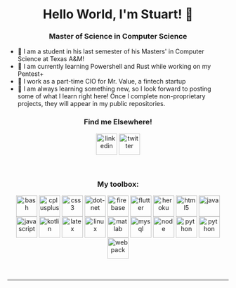 <h1 align="center">Hello World, I'm Stuart! 👋</h1>
<h3 align="center">Master of Science in Computer Science</h3>
<div>

- 🤝 I am a student in his last semester of his Masters' in Computer Science at Texas A&M!
- 🌱 I am currently learning Powershell and Rust while working on my Pentest+
- 🔭 I work as a part-time CIO for Mr. Value, a fintech startup
- 📝 I am always learning something new, so I look forward to posting some of what I learn right here! Once I complete non-proprietary projects, they will appear in my public repositories.
</div>

<h3 align="center">Find me Elsewhere!</h3>
<div align="center">
<img align="center" alt="linkedin" width="48px" src="https://img.icons8.com/fluency/48/000000/linkedin.png" />

<img align="center" alt="twitter" width="48px" src="https://img.icons8.com/color/48/000000/twitter--v1.png" />
</div>
<br /><br />

<h3 align="center">My toolbox:</h3>
<!--bash, c, cplusplus, css3, dot-net, firebase, flutter, github, heroku, html5, java, kotlin, latex, linux, matlab, mysql, python, Webpack-->
<div align="center">
<img align="center" alt="bash" width="48px" src="https://img.icons8.com/color/48/000000/bash.png" />

<img align="center" alt="cplusplus" width="48px" src="https://img.icons8.com/external-tal-revivo-shadow-tal-revivo/48/000000/external-cplusplus-a-general-purpose-descriptive-programming-computer-language-logo-shadow-tal-revivo.png" />
  
<img align="center" alt="css3" width="48px" src="https://img.icons8.com/color/48/000000/css3.png" />

<img align="center" alt="dot-net" width="48px" src="https://img.icons8.com/external-tal-revivo-shadow-tal-revivo/48/000000/external-net-or-dot-net-a-software-framework-developed-by-microsoft-logo-shadow-tal-revivo.png" />
  
<img align="center" alt="firebase" width="48px" src="https://img.icons8.com/color/48/000000/firebase.png" />
  
<img align="center" alt="flutter" width="48px" src="https://img.icons8.com/color/48/000000/flutter.png" />

<img align="center" alt="heroku" width="48px" src="https://img.icons8.com/color/48/000000/heroku.png" />
  
<img align="center" alt="html5" width="48px" src="https://img.icons8.com/color/48/000000/html-5--v1.png" />
  
<img align="center" alt="java" width="48px" src="https://img.icons8.com/color/48/000000/java-coffee-cup-logo--v1.png" />
  
<img align="center" alt="javascript" width="48px" src="https://img.icons8.com/color/48/000000/javascript--v1.png" />
  
<img align="center" alt="kotlin" width="48px" src="https://img.icons8.com/color/48/000000/kotlin.png" />
  
<img align="center" alt="latex" width="48px" src="https://img.icons8.com/fluency/48/000000/texshop.png" />
  
<img align="center" alt="linux" width="48px" src="https://img.icons8.com/color/48/000000/linux--v1.png" />
  
<img align="center" alt="matlab" width="48px" src="https://img.icons8.com/fluency/48/000000/matlab.png" />
  
<img align="center" alt="mysql" width="48px" src="https://img.icons8.com/color/48/000000/mysql-logo.png" />

<img align="center" alt="node" width="48px" src="https://img.icons8.com/fluency/48/000000/node-js.png" />
  
<img align="center" alt="python" width="48px" src="https://img.icons8.com/color/48/000000/python--v1.png" />

<img align="center" alt="python" width="48px" src="https://img.icons8.com/color/48/000000/react.png" />
  
<img align="center" alt="webpack" width="48px" src="https://img.icons8.com/color/48/000000/webpack.png" />
</div>
<br /><br />

---

<!--[website]:-->
[twitter]: https://twitter.com/thes_s_nelson
[linkedin]: https://www.linkedin.com/in/stuart-nelson/
